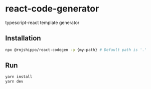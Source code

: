 # react-code-generator

typescript-react template generator

## Installation

```bash
npx @rnjshippo/react-codegen -p {my-path} # Default path is '.'
```

## Run

```bash
yarn install
yarn dev
```
